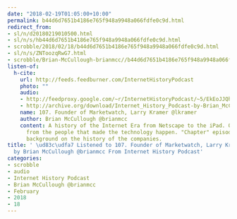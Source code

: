 ```yaml
---
date: "2018-02-19T01:05:00+10:00"
permalink: b44d6d7651b4186e765f948a9948a066fdfe0c9d.html
redirect_from:
- sl/n/d20180219010500.html
- sl/n/s/hb44d6d7651b4186e765f948a9948a066fdfe0c9d.html
- scrobble/2018/02/18/b44d6d7651b4186e765f948a9948a066fdfe0c9d.html
- sl/n/s/ZNToozqRwG7.html
- scrobble/Brian-McCullough-brianmcc//b44d6d7651b4186e765f948a9948a066fdfe0c9d.html
listen-of:
  h-cite:
    url: http://feeds.feedburner.com/InternetHistoryPodcast
    photo: ""
    audio:
    - http://feedproxy.google.com/~r/InternetHistoryPodcast/~5/EkEoJJQhNOE/107._Founder_of_Marketwatch_Larry_Kramer_lkramer.mp3
    - http://archive.org/download/Internet_History_Podcast-by-Brian_McCullough/107_Founder_of_Marketwatch_Larry_Kramer_lkramer.mp3
    name: 107. Founder of Marketwatch, Larry Kramer @lkramer
    author: Brian McCullough @brianmcc
    content: A history of the Internet Era from Netscape to the iPad. Oral histories
      from the people that made the technology happen. "Chapter" episodes providing
      background on the history of the companies.
title: ' \ud83c\udfa7 Listened to 107. Founder of Marketwatch, Larry Kramer @lkramer
  by Brian McCullough @brianmcc From Internet History Podcast'
categories:
- scrobble
- audio
- Internet History Podcast
- Brian McCullough @brianmcc
- February
- 2018
- 18
---
```


